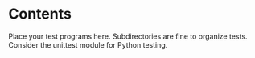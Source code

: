 Contents
=========

Place your test programs here. Subdirectories are fine to organize tests. Consider the unittest module 
for Python testing. 
